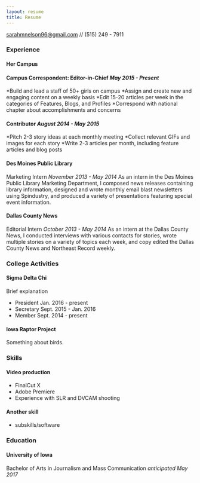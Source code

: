 ```yaml
---
layout: resume
title: Resume
---
```

[sarahmnelson96@gmail.com](mailto:sarahmnelson96@gmail.com) // (515) 249 - 7911

### Experience

#### Her Campus
#### Campus Correspondent: Editor-in-Chief *May 2015 - Present*
*Build and lead a staff of 50+ girls on campus
*Assign and create new and engaging content on a weekly basis
*Edit 15-20 articles per week in the categories of Features, Blogs, and Profiles
*Correspond with national chapter about accomplishments and concerns

#### Contributor *August 2014 - May 2015*
*Pitch 2-3 story ideas at each monthly meeting
*Collect relevant GIFs and images for each story
*Write 2-3 articles per month, including feature articles and blog posts


#### Des Moines Public Library
Marketing Intern *November 2013 - May 2014*
As an intern in the Des Moines Public Library Marketing Department, I composed news releases containing library information, designed and wrote monthly email blast newsletters using Spindustry, and produced a variety of presentations featuring special event information.  


#### Dallas County News
Editorial Intern *October 2013 - May 2014*
As an intern at the Dallas County News, I conducted interviews with various contacts for stories, wrote multiple stories on a variety of topics each week, and copy edited the Dallas County News and Northeast Record weekly. 


### College Activities
#### Sigma Delta Chi
Brief explanation

* President Jan. 2016 - present
* Secretary Sept. 2015 - Jan. 2016
* Member  Sept. 2014 - present


#### Iowa Raptor Project
Something about birds.

### Skills
#### Video production
* FinalCut X
* Adobe Premiere
* Experience with SLR and DVCAM shooting

#### Another skill
* subskills/software

### Education
#### University of Iowa
Bachelor of Arts in Journalism and Mass Communication *anticipated May 2017* 
